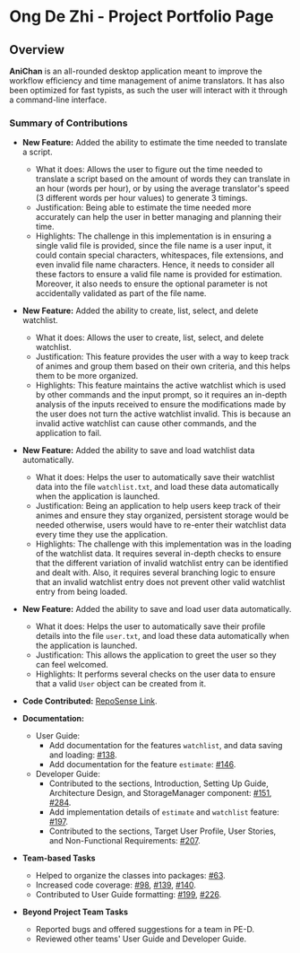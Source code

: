 # Ong De Zhi - Project Portfolio Page

## Overview

**AniChan** is an all-rounded desktop application meant to improve the workflow efficiency and time management of anime translators. It has also been optimized for fast typists, as such the user will interact with it through a command-line interface.

### Summary of Contributions

*   **New Feature:** Added the ability to estimate the time needed to translate a script.
    *   What it does: Allows the user to figure out the time needed to translate a script based on the amount of words they can translate in an hour (words per hour), or by using the average translator's speed (3 different words per hour values) to generate 3 timings.
    *   Justification: Being able to estimate the time needed more accurately can help the user in better managing and planning their time.
    *   Highlights: The challenge in this implementation is in ensuring a single valid file is provided, since the file name is a user input, it could contain special characters, whitespaces, file extensions, and even invalid file name characters. Hence, it needs to consider all these factors to ensure a valid file name is provided for estimation. Moreover, it also needs to ensure the optional parameter is not accidentally validated as part of the file name.
                    
*   **New Feature:** Added the ability to create, list, select, and delete watchlist.
    *   What it does: Allows the user to create, list, select, and delete watchlist.
    *   Justification: This feature provides the user with a way to keep track of animes and group them based on their own criteria, and this helps them to be more organized.
    *   Highlights: This feature maintains the active watchlist which is used by other commands and the input prompt, so it requires an in-depth analysis of the inputs received to ensure the modifications made by the user does not turn the active watchlist invalid. This is because an invalid active watchlist can cause other commands, and the application to fail.
    
*   **New Feature:** Added the ability to save and load watchlist data automatically.
    *   What it does: Helps the user to automatically save their watchlist data into the file `watchlist.txt`, and load these data automatically when the application is launched.
    *   Justification: Being an application to help users keep track of their animes and ensure they stay organized, persistent storage would be needed otherwise, users would have to re-enter their watchlist data every time they use the application.
    *   Highlights: The challenge with this implementation was in the loading of the watchlist data. It requires several in-depth checks to ensure that the different variation of invalid watchlist entry can be identified and dealt with. Also, it requires several branching logic to ensure that an invalid watchlist entry does not prevent other valid watchlist entry from being loaded.
    
*   **New Feature:** Added the ability to save and load user data automatically.
    *   What it does: Helps the user to automatically save their profile details into the file `user.txt`, and load these data automatically when the application is launched.
    *   Justification: This allows the application to greet the user so they can feel welcomed.
    *   Highlights: It performs several checks on the user data to ensure that a valid `User` object can be created from it.
        
*   **Code Contributed:** [RepoSense Link](https://nus-cs2113-ay2021s1.github.io/tp-dashboard/#breakdown=true&search=ongdezhi&sort=groupTitle&sortWithin=title&since=2020-09-27&timeframe=commit&mergegroup=&groupSelect=groupByRepos&checkedFileTypes=docs~functional-code~test-code~other&tabOpen=true&tabType=authorship&tabAuthor=OngDeZhi&tabRepo=AY2021S1-CS2113T-F12-2%2Ftp%5Bmaster%5D&authorshipIsMergeGroup=false&authorshipFileTypes=docs~functional-code~test-code~other).

*   **Documentation:**
    *   User Guide: 
        *   Add documentation for the features `watchlist`, and data saving and loading: [#138](https://github.com/AY2021S1-CS2113T-F12-2/tp/pull/138).
        *   Add documentation for the feature `estimate`: [#146](https://github.com/AY2021S1-CS2113T-F12-2/tp/pull/146).
    *   Developer Guide:
        *   Contributed to the sections, Introduction, Setting Up Guide, Architecture Design, and StorageManager component: [#151](https://github.com/AY2021S1-CS2113T-F12-2/tp/pull/151), [#284](https://github.com/AY2021S1-CS2113T-F12-2/tp/pull/284).
        *   Add implementation details of `estimate` and `watchlist` feature: [#197](https://github.com/AY2021S1-CS2113T-F12-2/tp/pull/197).
        *   Contributed to the sections, Target User Profile, User Stories, and Non-Functional Requirements: [#207](https://github.com/AY2021S1-CS2113T-F12-2/tp/pull/207).

*   **Team-based Tasks**
    *   Helped to organize the classes into packages: [#63](https://github.com/AY2021S1-CS2113T-F12-2/tp/pull/63).
    *   Increased code coverage: [#98](https://github.com/AY2021S1-CS2113T-F12-2/tp/pull/98), [#139](https://github.com/AY2021S1-CS2113T-F12-2/tp/pull/139), [#140](https://github.com/AY2021S1-CS2113T-F12-2/tp/pull/140).
    *   Contributed to User Guide formatting: [#199](https://github.com/AY2021S1-CS2113T-F12-2/tp/pull/199), [#226](https://github.com/AY2021S1-CS2113T-F12-2/tp/pull/226).

*   **Beyond Project Team Tasks**
    *   Reported bugs and offered suggestions for a team in PE-D.
    *   Reviewed other teams' User Guide and Developer Guide.
